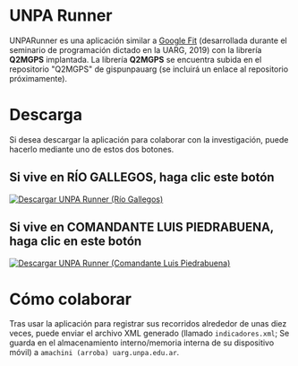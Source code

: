 # UNPA Runner
UNPARunner es una aplicación similar a [Google Fit](https://play.google.com/store/apps/details?id=com.google.android.apps.fitness) (desarrollada durante el seminario de programación dictado en la UARG, 2019) con la librería **Q2MGPS** implantada. La librería **Q2MGPS** se encuentra subida en el repositorio "Q2MGPS" de gispunpauarg (se incluirá un enlace al repositorio próximamente).
# Descarga
Si desea descargar la aplicación para colaborar con la investigación, puede hacerlo mediante uno de estos dos botones.
## Si vive en RÍO GALLEGOS, haga clic este botón
[![Descargar UNPA Runner (Río Gallegos)](https://github.com/arielmachini/UNPARunnerQ2MGPS/blob/main/Im%C3%A1genes/Boton_descargar.png)](https://github.com/arielmachini/UNPARunnerQ2MGPS/blob/main/UNPARunner_Rio-Gallegos.apk)
## Si vive en COMANDANTE LUIS PIEDRABUENA, haga clic en este botón
[![Descargar UNPA Runner (Comandante Luis Piedrabuena)](https://github.com/arielmachini/UNPARunnerQ2MGPS/blob/main/Im%C3%A1genes/Boton_descargar.png)](https://github.com/arielmachini/UNPARunnerQ2MGPS/blob/main/UNPARunner_Piedrabuena.apk)
# Cómo colaborar
Tras usar la aplicación para registrar sus recorridos alrededor de unas diez veces, puede enviar el archivo XML generado (llamado `indicadores.xml`; Se guarda en el almacenamiento interno/memoria interna de su dispositivo móvil) a `amachini (arroba) uarg.unpa.edu.ar`.
